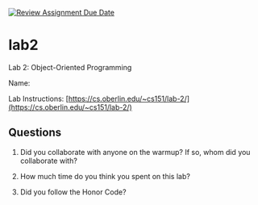 [![Review Assignment Due Date](https://classroom.github.com/assets/deadline-readme-button-24ddc0f5d75046c5622901739e7c5dd533143b0c8e959d652212380cedb1ea36.svg)](https://classroom.github.com/a/iQ70z2Vb)
# lab2
Lab 2: Object-Oriented Programming

Name: <Your Name Goes Here>

Lab Instructions: [https://cs.oberlin.edu/~cs151/lab-2/](https://cs.oberlin.edu/~cs151/lab-2/)

## Questions

1. Did you collaborate with anyone on the warmup?  If so, whom did you collaborate with?

2. How much time do you think you spent on this lab?

3. Did you follow the Honor Code?
